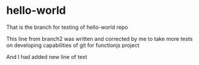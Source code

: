 # hello-world

That is the branch for testing of hello-world repo 

This line from branch2 
was written 
and corrected by me to take more tests on
developing capabilities of git for functionjs project

And I had added new line of text
